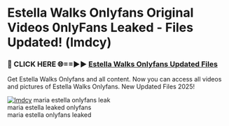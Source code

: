 # Estella Walks Onlyfans Original Videos 0nlyFans Leaked - Files Updated! (lmdcy)

<h3>🔴 CLICK HERE 🌐==►► <a href="https://tinyurl.com/ms9xzufz" rel="nofollow">Estella Walks Onlyfans Updated Files</a></h3>

Get Estella Walks Onlyfans and all content. Now you can access all videos and pictures of Estella Walks Onlyfans. New Updated Files 2025!

[![lmdcy](https://i.imgur.com/ppqm5kG.gif)](https://tinyurl.com/ms9xzufz)
maria estella onlyfans leak<br>
maria estella leaked onlyfans<br>
maria estella onlyfans leaked